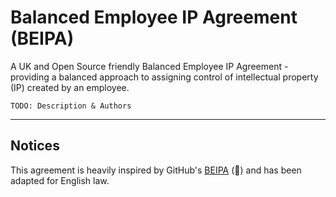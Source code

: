 # Balanced Employee IP Agreement (BEIPA)

A UK and Open Source friendly Balanced Employee IP Agreement -  providing a balanced approach to assigning control of intellectual property (IP) created by an employee.


`TODO: Description & Authors`

---

## Notices

This agreement is heavily inspired by GitHub's [BEIPA](https://github.com/github/balanced-employee-ip-agreement) (:yellow_heart:) and has been adapted for English law.
